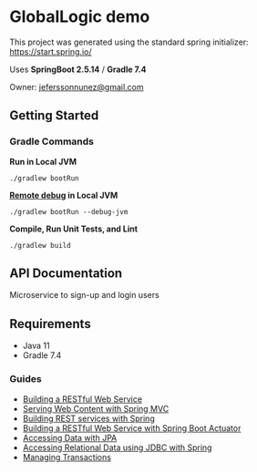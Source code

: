 # GlobalLogic demo
This project was generated using the standard spring initializer: https://start.spring.io/

Uses **SpringBoot 2.5.14** / **Gradle 7.4**

Owner: jeferssonnunez@gmail.com

## Getting Started
### Gradle Commands

**Run in Local JVM**
```
./gradlew bootRun
```

**[Remote debug](https://www.jetbrains.com/help/idea/tutorial-remote-debug.html) in Local JVM**
```
./gradlew bootRun --debug-jvm
```

**Compile, Run Unit Tests, and Lint**
```
./gradlew build
```

## API Documentation
Microservice to sign-up and login users

## Requirements
- Java 11
- Gradle 7.4

### Guides
* [Building a RESTful Web Service](https://spring.io/guides/gs/rest-service/)
* [Serving Web Content with Spring MVC](https://spring.io/guides/gs/serving-web-content/)
* [Building REST services with Spring](https://spring.io/guides/tutorials/bookmarks/)
* [Building a RESTful Web Service with Spring Boot Actuator](https://spring.io/guides/gs/actuator-service/)
* [Accessing Data with JPA](https://spring.io/guides/gs/accessing-data-jpa/)
* [Accessing Relational Data using JDBC with Spring](https://spring.io/guides/gs/relational-data-access/)
* [Managing Transactions](https://spring.io/guides/gs/managing-transactions/)
